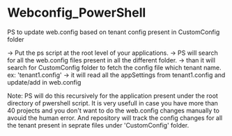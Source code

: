 # Webconfig_PowerShell
PS to update web.config based on tenant config present in CustomConfig folder

-> Put the ps script at the root level of your applications.
-> PS will search for all the web.config files present in all the different folder.
-> than it will search for CustomConfig folder to fetch the config file which tenant name. ex: 'tenant1.config' 
-> it will read all the appSettings from tenant1.config and update/add in web.config

Note: PS will do this recursively for the application present under the root directory of pwershell script.
It is very usefull in case you have more than 40 projects and you don't want to do the web.config changes manually to avouid the human error.
And repository will track the config changes for all the tenant present in seprate files under 'CustomConfig' folder.

